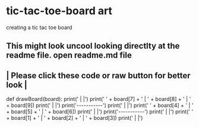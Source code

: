 # tic-tac-toe-board art
creating a tic tac toe board 

This might look uncool looking directlty at the readme file.
open readme.md file
 ---------------------------------------------------------
|  Please click these code or raw button for better look  |
 ---------------------------------------------------------



def drawBoard(board):
    print('   |   |')
    print(' ' + board[7] + ' | ' + board[8] + ' | ' + board[9])
    print('   |   |')
    print('-----------')
    print('   |   |')
    print(' ' + board[4] + ' | ' + board[5] + ' | ' + board[6])
    print('   |   |')
    print('-----------')
    print('   |   |')
    print(' ' + board[1] + ' | ' + board[2] + ' | ' + board[3])
    print('   |   |')
